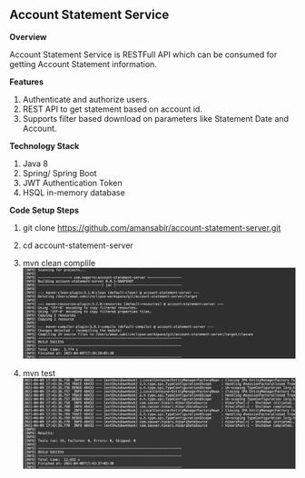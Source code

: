 ## Account Statement Service

**Overview**

Account Statement Service is RESTFull API which can be consumed for getting Account Statement information.

**Features**

1. Authenticate and authorize users.
2. REST API to get statement based on account id.
3. Supports filter based download on parameters like Statement Date and Account.

**Technology Stack**

1. Java 8
2. Spring/ Spring Boot
3. JWT Authentication Token
4. HSQL in-memory database

**Code Setup Steps**

1. git clone https://github.com/amansabir/account-statement-server.git

2. cd account-statement-server

3. mvn clean complile
![clean-compile](/images/clean-compile.png)

4. mvn test
![clean-compile](/images/test.png)


 

